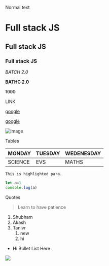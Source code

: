 Normal text

# Full stack JS
## Full stack JS
### Full stack JS


_BATCH 2.0_

**BATHC 2.0**


~~1000~~

LINK

[google](www.google.com)

[google](www.google.com "Hi")


![image](link)



Tables

|MONDAY|TUESDAY|WEDENESDAY|
|---|---|---|
|SCIENCE|EVS|MATHS|



`This is highlighted para.`


```javascript
let a=1
console.log(a)

```


Quotes

>Learn to have patience


1. Shubham
2. Akash 
3. Tanivr
    1. new
    2. hi

- Hi Bullet List Here


![](https://img.shields.io/badge/TOPIC-GitHub-brightgreen)

